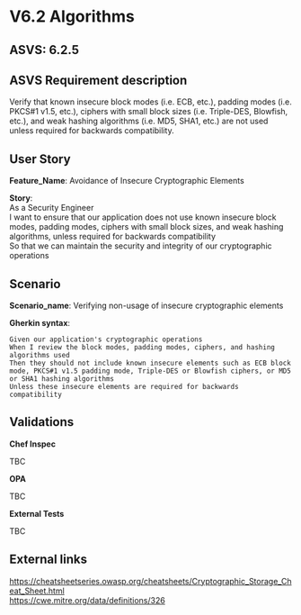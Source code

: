 # V6.2 Algorithms

## ASVS: 6.2.5

## ASVS Requirement description

Verify that known insecure block modes (i.e. ECB, etc.), padding
modes (i.e. PKCS#1 v1.5, etc.), ciphers with small block sizes
(i.e. Triple-DES, Blowfish, etc.), and weak hashing algorithms
(i.e. MD5, SHA1, etc.) are not used unless required for backwards
compatibility.

## User Story

**Feature_Name**: Avoidance of Insecure Cryptographic Elements 

**Story**:\
As a Security Engineer\
I want to ensure that our application does not use known insecure block modes, padding modes, 
ciphers with small block sizes, and weak hashing algorithms, unless required for backwards 
compatibility\
So that we can maintain the security and integrity of our cryptographic operations

## Scenario

**Scenario_name**: Verifying non-usage of insecure cryptographic elements

**Gherkin syntax**:

```gherkin
Given our application's cryptographic operations
When I review the block modes, padding modes, ciphers, and hashing algorithms used
Then they should not include known insecure elements such as ECB block mode, PKCS#1 v1.5 padding mode, Triple-DES or Blowfish ciphers, or MD5 or SHA1 hashing algorithms
Unless these insecure elements are required for backwards compatibility
```

## Validations

**Chef Inspec**

TBC

**OPA**

TBC

**External Tests**

TBC

## External links

<https://cheatsheetseries.owasp.org/cheatsheets/Cryptographic_Storage_Cheat_Sheet.html> \
<https://cwe.mitre.org/data/definitions/326>
